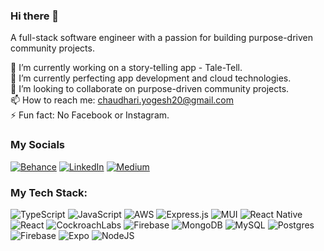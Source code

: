 ### Hi there 👋

A full-stack software engineer with a passion for building purpose-driven community projects.

🔭 I’m currently working on a story-telling app - Tale-Tell.<br>
🌱 I’m currently perfecting app development and cloud technologies.<br>
👯 I’m looking to collaborate on purpose-driven community projects.<br>
📫 How to reach me: chaudhari.yogesh20@gmail.com<br>
⚡ Fun fact: No Facebook or Instagram.


### My Socials
[![Behance](https://img.shields.io/badge/Behance-1769ff?logo=behance&logoColor=white)](https://behance.net/yogeshwar-chaudhari-20) [![LinkedIn](https://img.shields.io/badge/LinkedIn-%230077B5.svg?logo=linkedin&logoColor=white)](https://linkedin.com/in/yogeshwar-chaudhari-354227150) [![Medium](https://img.shields.io/badge/Medium-12100E?logo=medium&logoColor=white)](https://medium.com/@yogeshwar-chaudhari-20) 

### My Tech Stack:
![TypeScript](https://img.shields.io/badge/typescript-%23007ACC.svg?style=for-the-badge&logo=typescript&logoColor=white) ![JavaScript](https://img.shields.io/badge/javascript-%23323330.svg?style=for-the-badge&logo=javascript&logoColor=%23F7DF1E) ![AWS](https://img.shields.io/badge/AWS-%23FF9900.svg?style=for-the-badge&logo=amazon-aws&logoColor=white) ![Express.js](https://img.shields.io/badge/express.js-%23404d59.svg?style=for-the-badge&logo=express&logoColor=%2361DAFB) ![MUI](https://img.shields.io/badge/MUI-%230081CB.svg?style=for-the-badge&logo=mui&logoColor=white) ![React Native](https://img.shields.io/badge/react_native-%2320232a.svg?style=for-the-badge&logo=react&logoColor=%2361DAFB) ![React](https://img.shields.io/badge/react-%2320232a.svg?style=for-the-badge&logo=react&logoColor=%2361DAFB) ![CockroachLabs](https://img.shields.io/badge/Cockroach%20Labs-6933FF?style=for-the-badge&logo=Cockroach%20Labs&logoColor=white) ![Firebase](https://img.shields.io/badge/Firebase-039BE5?style=for-the-badge&logo=Firebase&logoColor=white) ![MongoDB](https://img.shields.io/badge/MongoDB-%234ea94b.svg?style=for-the-badge&logo=mongodb&logoColor=white) ![MySQL](https://img.shields.io/badge/mysql-%2300000f.svg?style=for-the-badge&logo=mysql&logoColor=white) ![Postgres](https://img.shields.io/badge/postgres-%23316192.svg?style=for-the-badge&logo=postgresql&logoColor=white) ![Firebase](https://img.shields.io/badge/firebase-%23039BE5.svg?style=for-the-badge&logo=firebase) ![Expo](https://img.shields.io/badge/expo-1C1E24?style=for-the-badge&logo=expo&logoColor=#D04A37) ![NodeJS](https://img.shields.io/badge/node.js-6DA55F?style=for-the-badge&logo=node.js&logoColor=white)
